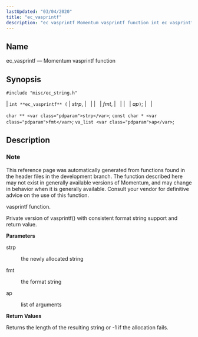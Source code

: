 ```yaml
---
lastUpdated: "03/04/2020"
title: "ec_vasprintf"
description: "ec vasprintf Momentum vasprintf function int ec vasprintf strp fmt ap char strp const char fmt va list ap This reference page was automatically generated from functions found in the header files in the development branch The function described here may not exist in generally available versions of Momentum and..."
---
```


<a name="apis.ec_vasprintf"></a> 
## Name

ec_vasprintf — Momentum vasprintf function

## Synopsis

`#include "misc/ec_string.h"`

| `int **ec_vasprintf** (` | <var class="pdparam">strp</var>, |   |
|   | <var class="pdparam">fmt</var>, |   |
|   | <var class="pdparam">ap</var>`)`; |   |

`char ** <var class="pdparam">strp</var>`;
`const char * <var class="pdparam">fmt</var>`;
`va_list <var class="pdparam">ap</var>`;<a name="idp62845840"></a> 
## Description

### Note

This reference page was automatically generated from functions found in the header files in the development branch. The function described here may not exist in generally available versions of Momentum, and may change in behavior when it is generally available. Consult your vendor for definitive advice on the use of this function.

vasprintf function.

Private version of vasprintf() with consistent format string support and return value.

**<a name="idp62849232"></a> Parameters**

<dl class="variablelist">

<dt>strp</dt>

<dd>

the newly allocated string

</dd>

<dt>fmt</dt>

<dd>

the format string

</dd>

<dt>ap</dt>

<dd>

list of arguments

</dd>

</dl>

**<a name="idp62855616"></a> Return Values**

Returns the length of the resulting string or -1 if the allocation fails.
